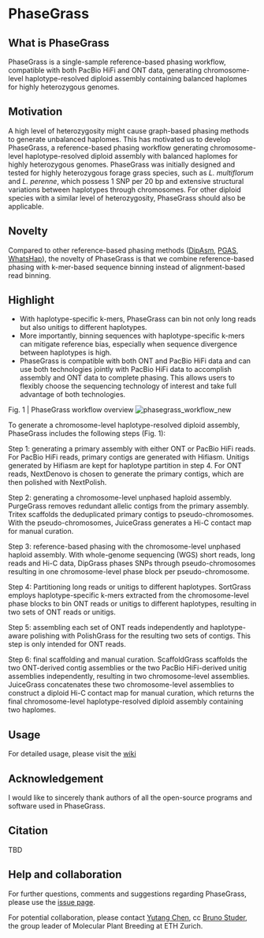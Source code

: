 # PhaseGrass
## What is PhaseGrass
PhaseGrass is a single-sample reference-based phasing workflow, compatible with both PacBio HiFi and ONT data, generating chromosome-level haplotype-resolved diploid assembly containing balanced haplomes for highly heterozygous genomes. 

## Motivation
A high level of heterozygosity might cause graph-based phasing methods to generate unbalanced haplomes. This has motivated us to develop PhaseGrass, a reference-based phasing workflow generating chromosome-level haplotype-resolved diploid assembly with balanced haplomes for highly heterozygous genomes. PhaseGrass was initially designed and tested for highly heterozygous forage grass species, such as _L. multiflorum_ and _L. perenne_, which possess 1 SNP per 20 bp and extensive structural variations between haplotypes through chromosomes. For other diploid species with a similar level of heterozygosity, PhaseGrass should also be applicable. 

## Novelty
Compared to other reference-based phasing methods ([DipAsm](https://github.com/shilpagarg/DipAsm), [PGAS](https://github.com/ptrebert/project-diploid-assembly), [WhatsHap](https://github.com/whatshap/whatshap)), the novelty of PhaseGrass is that we combine reference-based phasing with k-mer-based sequence binning instead of alignment-based read binning.

## Highlight
* With haplotype-specific k-mers, PhaseGrass can bin not only long reads but also unitigs to different haplotypes.
* More importantly, binning sequences with haplotype-specific k-mers can mitigate reference bias, especially when sequence divergence between haplotypes is high.
* PhaseGrass is compatible with both ONT and PacBio HiFi data and can use both technologies jointly with PacBio HiFi data to accomplish assembly and ONT data to complete phasing. This allows users to flexibly choose the sequencing technology of interest and take full advantage of both technologies. 





Fig. 1 | PhaseGrass workflow overview
![phasegrass_workflow_new](https://github.com/Yutang-ETH/PhaseGrass/assets/84848653/c4c43412-66dc-4c9f-ab58-5b4330431206)






To generate a chromosome-level haplotype-resolved diploid assembly, PhaseGrass includes the following steps (Fig. 1): 

Step 1: generating a primary assembly with either ONT or PacBio HiFi reads. For PacBio HiFi reads, primary contigs are generated with Hifiasm. Unitigs generated by Hifiasm are kept for haplotype partition in step 4. For ONT reads, NextDenovo is chosen to generate the primary contigs, which are then polished with NextPolish.

Step 2: generating a chromosome-level unphased haploid assembly. PurgeGrass removes redundant allelic contigs from the primary assembly. Tritex scaffolds the deduplicated primary contigs to pseudo-chromosomes. With the pseudo-chromosomes, JuiceGrass generates a Hi-C contact map for manual curation.

Step 3: reference-based phasing with the chromosome-level unphased haploid assembly. With whole-genome sequencing (WGS) short reads, long reads and Hi-C data, DipGrass phases SNPs through pseudo-chromosomes resulting in one chromosome-level phase block per pseudo-chromosome.

Step 4: Partitioning long reads or unitigs to different haplotypes. SortGrass employs haplotype-specific k-mers extracted from the chromosome-level phase blocks to bin ONT reads or unitigs to different haplotypes, resulting in two sets of ONT reads or unitigs.

Step 5: assembling each set of ONT reads independently and haplotype-aware polishing with PolishGrass for the resulting two sets of contigs. This step is only intended for ONT reads.

Step 6: final scaffolding and manual curation. ScaffoldGrass scaffolds the two ONT-derived contig assemblies or the two PacBio HiFi-derived unitig assemblies independently, resulting in two chromosome-level assemblies. JuiceGrass concatenates these two chromosome-level assemblies to construct a diploid Hi-C contact map for manual curation, which returns the final chromosome-level haplotype-resolved diploid assembly containing two haplomes.

## Usage
For detailed usage, please visit the [wiki](https://github.com/Yutang-ETH/PhaseGrass/wiki)

## Acknowledgement
I would like to sincerely thank authors of all the open-source programs and software used in PhaseGrass.

## Citation
TBD

## Help and collaboration
For further questions, comments and suggestions regarding PhaseGrass, please use the [issue page](https://github.com/Yutang-ETH/PhaseGrass/issues).

For potential collaboration, please contact [Yutang Chen](https://usys.ethz.ch/en/people/profile.MjgzMjE5.TGlzdC82MzcsMzIwMTk3MjIy.html), cc [Bruno Studer](https://usys.ethz.ch/en/people/profile.bruno-studer.html), the group leader of Molecular Plant Breeding at ETH Zurich.
